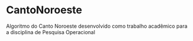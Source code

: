 # CantoNoroeste
Algoritmo do Canto Noroeste desenvolvido como trabalho acadêmico para a disciplina de Pesquisa Operacional
